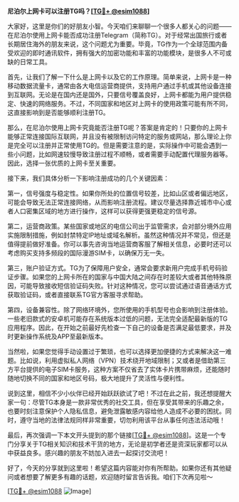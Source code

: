 **尼泊尔上网卡可以注册TG吗？[[TG💪+ @esim1088](https://t.me/s/esim1088)]**

大家好，这里是你们的好朋友小智。今天咱们来聊聊一个很多人都关心的问题——在尼泊尔使用上网卡能否成功注册Telegram（简称TG）。对于经常出国旅行或者长期居住海外的朋友来说，这个问题尤为重要。毕竟，TG作为一个全球范围内备受欢迎的即时通讯软件，拥有强大的加密功能和丰富的功能模块，是很多人不可或缺的日常工具。

首先，让我们了解一下什么是上网卡以及它的工作原理。简单来说，上网卡是一种移动数据流量卡，通常由各大电信运营商提供，支持用户通过手机或其他设备连接到互联网。无论是在国内还是国外，只要信号覆盖良好，上网卡都能为用户提供稳定、快速的网络服务。不过，不同国家和地区对上网卡的使用政策可能有所不同，这直接影响到是否能够顺利注册TG。

那么，在尼泊尔使用上网卡究竟能否注册TG呢？答案是肯定的！只要你的上网卡能够正常连接国际互联网，并且没有被限制访问特定的服务或网站，那么理论上你是完全可以注册并正常使用TG的。但是需要注意的是，实际操作中可能会遇到一些小问题，比如网速较慢导致注册过程不顺畅，或者需要手动配置代理服务器等。因此，选择一张优质的上网卡至关重要。

接下来，我们具体分析一下影响注册成功的几个关键因素：

第一，信号强度与稳定性。如果你所处的位置信号较差，比如山区或者偏远地区，可能会导致无法正常连接网络，从而影响注册流程。建议尽量选择靠近城市中心或者人口密集区域的地方进行操作，这样可以获得更强更稳定的信号源。

第二，运营商政策。某些国家或地区的电信公司出于监管需求，会对部分境外应用实施限制措施，例如封禁特定IP地址或域名解析。虽然这种情况并不常见，但还是值得提前做好准备。你可以事先咨询当地运营商客服了解相关信息，必要时还可以考虑购买支持多频段的国际漫游SIM卡，以确保万无一失。

第三，账户验证方式。TG为了保障用户安全，通常会要求新用户完成手机号码验证步骤。如果您的上网卡所在的国家与中国大陆之间存在时差较大或者其他特殊原因，可能导致接收短信验证码失败。针对这种情况，您可以尝试通过语音通话方式获取验证码，或者直接联系TG官方客服寻求帮助。

第四，设备兼容性。除了网络环境外，您所使用的手机型号也会影响到注册体验。一些老旧款式的安卓机可能存在系统版本过低的问题，无法完全适配最新版的TG应用程序。因此，在开始之前最好先检查一下自己的设备是否满足最低要求，并及时更新操作系统及APP至最新版本。

当然啦，如果您觉得手动设置过于繁琐，也可以选择更加便捷的方式来解决这一难题。比如说，利用虚拟私人网络（VPN）技术绕开地域限制；又或者是借助第三方平台提供的电子SIM卡服务，这种方案不仅省去了实体卡片携带麻烦，还能随时随地切换不同的国家和地区号码，极大地提升了灵活性与便利性。

说到这里，相信不少小伙伴已经开始跃跃欲试了吧！不过在此之前，我还想提醒大家一句：尽管TG本身是一款非常优秀的社交工具，但在享受其带来的乐趣之余，也要时刻注意保护个人隐私信息，避免泄露敏感内容给他人造成不必要的困扰。同时，遵守当地的法律法规同样非常重要，切勿利用该平台从事任何违法活动哦！

最后，再次强调一下本文开头提到的那个链接[[TG💪+ @esim1088](https://t.me/s/esim1088)]。这是一个专门分享关于TG相关知识和技术干货的地方，无论是初学者还是资深玩家都可以从中获益良多。感兴趣的朋友不妨加入进去一起探讨交流吧！

好了，今天的分享就到这里啦！希望这篇内容能对你有所帮助。如果你还有其他疑问或者想要了解更多有趣的话题，欢迎随时留言告诉我。咱们下次再见啦～ 

[[TG💪+ @esim1088](https://t.me/s/esim1088) ![Image](https://i.postimg.cc/4NQfJmqS/Snipaste-2025-05-13-00-14-12.png)]
